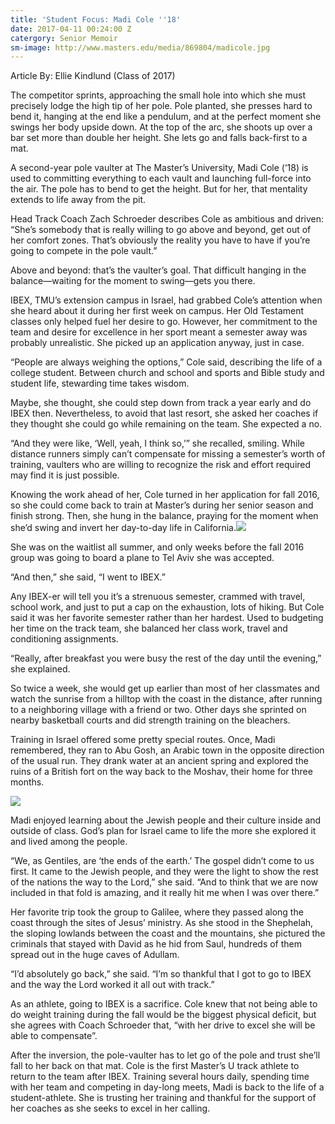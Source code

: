 ```yaml
---
title: 'Student Focus: Madi Cole ''18'
date: 2017-04-11 00:24:00 Z
catergory: Senior Memoir
sm-image: http://www.masters.edu/media/869804/madicole.jpg
---
```


Article By: Ellie Kindlund (Class of 2017)

The competitor sprints, approaching the small hole into which she must precisely lodge the high tip of her pole. Pole planted, she presses hard to bend it, hanging at the end like a pendulum, and at the perfect moment she swings her body upside down. At the top of the arc, she shoots up over a bar set more than double her height. She lets go and falls back-first to a mat.

A second-year pole vaulter at The Master’s University, Madi Cole (‘18) is used to committing everything to each vault and launching full-force into the air. The pole has to bend to get the height. But for her, that mentality extends to life away from the pit.

Head Track Coach Zach Schroeder describes Cole as ambitious and driven: “She’s somebody that is really willing to go above and beyond, get out of her comfort zones. That’s obviously the reality you have to have if you’re going to compete in the pole vault.”

Above and beyond: that’s the vaulter’s goal. That difficult hanging in the balance—waiting for the moment to swing—gets you there.

IBEX, TMU’s extension campus in Israel, had grabbed Cole’s attention when she heard about it during her first week on campus. Her Old Testament classes only helped fuel her desire to go. However, her commitment to the team and desire for excellence in her sport meant a semester away was probably unrealistic. She picked up an application anyway, just in case.

“People are always weighing the options,” Cole said, describing the life of a college student. Between church and school and sports and Bible study and student life, stewarding time takes wisdom.

Maybe, she thought, she could step down from track a year early and do IBEX then. Nevertheless, to avoid that last resort, she asked her coaches if they thought she could go while remaining on the team. She expected a no.

“And they were like, ‘Well, yeah, I think so,’” she recalled, smiling. While distance runners simply can’t compensate for missing a semester’s worth of training, vaulters who are willing to recognize the risk and effort required may find it is just possible.

Knowing the work ahead of her, Cole turned in her application for fall 2016, so she could come back to train at Master’s during her senior season and finish strong. Then, she hung in the balance, praying for the moment when she’d swing and invert her day-to-day life in California.![](http://www.masters.edu/media/869807/img_20160914_100613195.jpg?width=500&height=281.25)

She was on the waitlist all summer, and only weeks before the fall 2016 group was going to board a plane to Tel Aviv she was accepted.

“And then,” she said, “I went to IBEX.”

Any IBEX-er will tell you it’s a strenuous semester, crammed with travel, school work, and just to put a cap on the exhaustion, lots of hiking. But Cole said it was her favorite semester rather than her hardest. Used to budgeting her time on the track team, she balanced her class work, travel and conditioning assignments.

“Really, after breakfast you were busy the rest of the day until the evening,” she explained.

So twice a week, she would get up earlier than most of her classmates and watch the sunrise from a hilltop with the coast in the distance, after running to a neighboring village with a friend or two. Other days she sprinted on nearby basketball courts and did strength training on the bleachers.

Training in Israel offered some pretty special routes. Once, Madi remembered, they ran to Abu Gosh, an Arabic town in the opposite direction of the usual run. They drank water at an ancient spring and explored the ruins of a British fort on the way back to the Moshav, their home for three months.

![](http://www.masters.edu/media/869806/img_20160926_151214350.jpg?width=375&height=500)

Madi enjoyed learning about the Jewish people and their culture inside and outside of class. God’s plan for Israel came to life the more she explored it and lived among the people.

“We, as Gentiles, are ‘the ends of the earth.’ The gospel didn’t come to us first. It came to the Jewish people, and they were the light to show the rest of the nations the way to the Lord,” she said. “And to think that we are now included in that fold is amazing, and it really hit me when I was over there.”

Her favorite trip took the group to Galilee, where they passed along the coast through the sites of Jesus’ ministry. As she stood in the Shephelah, the sloping lowlands between the coast and the mountains, she pictured the criminals that stayed with David as he hid from Saul, hundreds of them spread out in the huge caves of Adullam.

“I’d absolutely go back,” she said. “I’m so thankful that I got to go to IBEX and the way the Lord worked it all out with track.”

As an athlete, going to IBEX is a sacrifice. Cole knew that not being able to do weight training during the fall would be the biggest physical deficit, but she agrees with Coach Schroeder that, “with her drive to excel she will be able to compensate”.

After the inversion, the pole-vaulter has to let go of the pole and trust she’ll fall to her back on that mat. Cole is the first Master’s U track athlete to return to the team after IBEX. Training several hours daily, spending time with her team and competing in day-long meets, Madi is back to the life of a student-athlete. She is trusting her training and thankful for the support of her coaches as she seeks to excel in her calling.